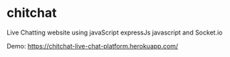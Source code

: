 # chitchat

Live Chatting website using javaScript expressJs javascript and Socket.io


Demo: https://chitchat-live-chat-platform.herokuapp.com/
